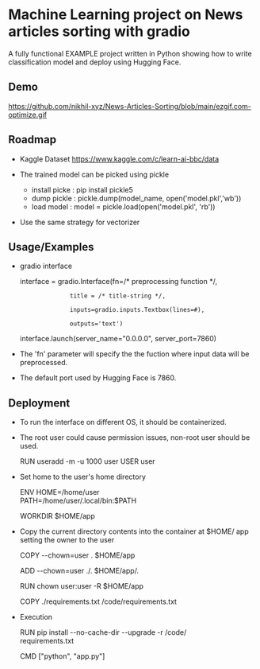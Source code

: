 
# Machine Learning project on News articles sorting with gradio

A fully functional EXAMPLE project written in Python showing how to write classification model and deploy using Hugging Face.  







## Demo

https://github.com/nikhil-xyz/News-Articles-Sorting/blob/main/ezgif.com-optimize.gif


## Roadmap

- Kaggle Dataset https://www.kaggle.com/c/learn-ai-bbc/data

- The trained model can be picked using pickle
    - install picke : pip install pickle5
    - dump pickle : pickle.dump(model_name, open('model.pkl','wb'))
    - load model : model = pickle.load(open('model.pkl', 'rb'))
- Use the same strategy for vectorizer




## Usage/Examples

- gradio interface

    interface = gradio.Interface(fn=/* preprocessing function */,

                    title = /* title-string */,

                    inputs=gradio.inputs.Textbox(lines=#),

                    outputs='text')

    interface.launch(server_name="0.0.0.0", server_port=7860)
    
- The 'fn' parameter will specify the the fuction where input data
  will be preprocessed.
- The default port used by Hugging Face is 7860.



## Deployment

- To run the interface on different OS, it should be containerized.
- The root user could cause permission issues, non-root user
  should be used.

  RUN useradd -m -u 1000 user
  USER user

- Set home to the user's home directory

    ENV HOME=/home/user \
	    PATH=/home/user/.local/bin:$PATH

    WORKDIR $HOME/app

- Copy the current directory contents into the container at $HOME/
  app setting the owner to the user

    COPY --chown=user . $HOME/app

    ADD --chown=user ./. $HOME/app/.

    RUN chown user:user -R $HOME/app

    COPY ./requirements.txt /code/requirements.txt

- Execution

    RUN pip install --no-cache-dir --upgrade -r /code/      
    requirements.txt

    CMD ["python", "app.py"]
 


